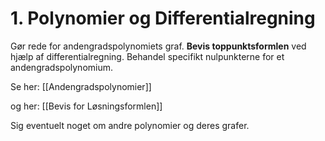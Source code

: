 # 1. Polynomier og Differentialregning
Gør rede for andengradspolynomiets graf. **Bevis toppunktsformlen** ved hjælp af differentialregning. Behandel specifikt nulpunkterne for et andengradspolynomium.


Se her: [[Andengradspolynomier]]

og her: [[Bevis for Løsningsformlen]]

Sig eventuelt noget om andre polynomier og deres grafer.
